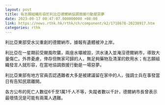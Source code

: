 ```yaml
---
layout: post
title: 有志願組織形容於利比亞德爾納協調救援行動是惡夢
date: 2023-09-17 00:47:07.000000000 +08:00
link: https://news.rthk.hk/rthk/ch/component/k2/1718678-20230917.htm
categories: rthk
---
```


利比亞東部受水災重創的德爾納市，據報有遺體被沖上岸。

利比亞在一星期前受颶風吹襲，兩座水壩被毀，洪水湧入並淹沒德爾納市，導致大量傷亡。外界憂慮，倖存但無家可歸的人，無足夠藥物及清潔的飲用水；有志願組織發言人就形容，在當地協調救援行動是一場惡夢。

利比亞東部有地方官員否認遇難者大多是被建議留在家中的人，強調士兵在事發當日有告知民眾離開。

各方公布的死亡人數從6千至1萬1千人不等，失蹤者數以千計，德爾納市長曾表示最壞情況是可能有兩萬人遇難。
